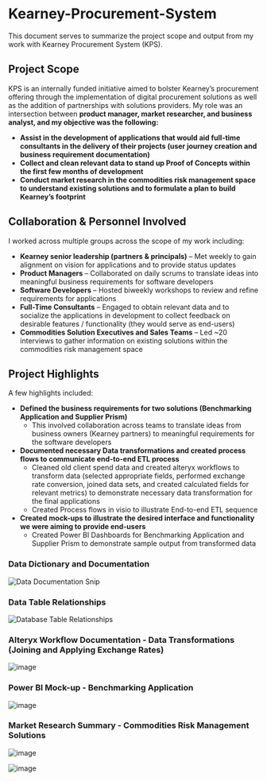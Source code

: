 # Kearney-Procurement-System
This document serves to summarize the project scope and output from my work with Kearney Procurement System (KPS). 


## Project Scope
KPS is an internally funded initiative aimed to bolster Kearney’s procurement offering through the implementation of digital procurement solutions as well as the addition of partnerships with solutions providers.  My role was an intersection between **product manager, market researcher, and business analyst, and my objective was the following:**

- **Assist in the development of applications that would aid full-time consultants in the delivery of their projects (user journey creation and business requirement documentation)**
- **Collect and clean relevant data to stand up Proof of Concepts within the first few months of development**
- **Conduct market research in the commodities risk management space to understand existing solutions and to formulate a plan to build Kearney’s footprint**


## Collaboration & Personnel Involved
I worked across multiple groups across the scope of my work including:

- **Kearney senior leadership (partners & principals)** – Met weekly to gain alignment on vision for applications and to provide status updates
- **Product Managers** – Collaborated on daily scrums to translate ideas into meaningful business requirements for software developers
- **Software Developers** – Hosted biweekly workshops to review and refine requirements for applications
- **Full-Time Consultants** – Engaged to obtain relevant data and to socialize the applications in development to collect feedback on desirable features / functionality (they would serve as end-users)
- **Commodities Solution Executives and Sales Teams** – Led ~20 interviews to gather information on existing solutions within the commodities risk management space


## Project Highlights
A few highlights included:

- **Defined the business requirements for two solutions (Benchmarking Application and Supplier Prism)**  
  - This involved collaboration across teams to translate ideas from business owners (Kearney partners) to meaningful requirements for the software developers
- **Documented necessary Data transformations and created process flows to communicate end-to-end ETL process**
  - Cleaned old client spend data and created alteryx workflows to transform data (selected appropriate fields, performed exchange rate conversion, joined data sets, and created calculated fields for relevant metrics) to demonstrate necessary data transformation for the final applications
  - Created Process flows in visio to illustrate End-to-end ETL sequence
- **Created mock-ups to illustrate the desired interface and functionality we were aiming to provide end-users**
  - Created Power BI Dashboards for Benchmarking Application and Supplier Prism to demonstrate sample output from transformed data

### Data Dictionary and Documentation
![Data Documentation Snip](https://user-images.githubusercontent.com/71853253/195645075-7b8d2fe1-93b1-40ed-a156-0b8443c577cd.PNG)


### Data Table Relationships
![Database Table Relationships](https://user-images.githubusercontent.com/71853253/195645374-c12edc7f-c13a-4ac5-99f8-445a935d029e.PNG)


### Alteryx Workflow Documentation - Data Transformations (Joining and Applying Exchange Rates)
![image](https://user-images.githubusercontent.com/71853253/195631265-04ff1213-35ad-46b1-940a-74edc6912bcd.png)


### Power BI Mock-up - Benchmarking Application
![image](https://user-images.githubusercontent.com/71853253/195635061-9c34502b-b741-4088-97d4-8d79b0a3ebe0.png)


### Market Research Summary - Commodities Risk Management Solutions
![image](https://user-images.githubusercontent.com/71853253/195631830-aa613091-69af-49ab-a55e-76f5c61cc4aa.png)

![image](https://user-images.githubusercontent.com/71853253/195631930-7d6fed28-fa0c-4010-88ee-68e65a0a1134.png)







